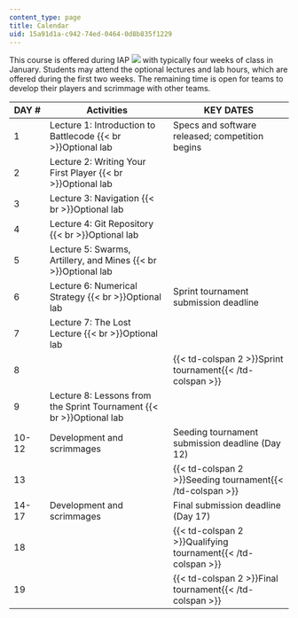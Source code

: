 ```yaml
---
content_type: page
title: Calendar
uid: 15a91d1a-c942-74ed-0464-0d8b835f1229
---
```


This course is offered during IAP ![](/images/educator/icon-question-iap.png) with typically four weeks of class in January. Students may attend the optional lectures and lab hours, which are offered during the first two weeks. The remaining time is open for teams to develop their players and scrimmage with other teams.

| DAY # | Activities | KEY DATES |
| --- | --- | --- |
| 1 | Lecture 1: Introduction to Battlecode  {{< br >}}Optional lab | Specs and software released; competition begins |
| 2 | Lecture 2: Writing Your First Player  {{< br >}}Optional lab | &nbsp; |
| 3 | Lecture 3: Navigation  {{< br >}}Optional lab | &nbsp; |
| 4 | Lecture 4: Git Repository  {{< br >}}Optional lab | &nbsp; |
| 5 | Lecture 5: Swarms, Artillery, and Mines  {{< br >}}Optional lab | &nbsp; |
| 6 | Lecture 6: Numerical Strategy  {{< br >}}Optional lab | Sprint tournament submission deadline |
| 7 | Lecture 7: The Lost Lecture  {{< br >}}Optional lab | &nbsp; |
| 8 || {{< td-colspan 2 >}}Sprint tournament{{< /td-colspan >}} ||
| 9 | Lecture 8: Lessons from the Sprint Tournament  {{< br >}}Optional lab | &nbsp; |
| 10-12 | Development and scrimmages | Seeding tournament submission deadline (Day 12) |
| 13 || {{< td-colspan 2 >}}Seeding tournament{{< /td-colspan >}} ||
| 14-17 | Development and scrimmages | Final submission deadline (Day 17) |
| 18 || {{< td-colspan 2 >}}Qualifying tournament{{< /td-colspan >}} ||
| 19 || {{< td-colspan 2 >}}Final tournament{{< /td-colspan >}} |